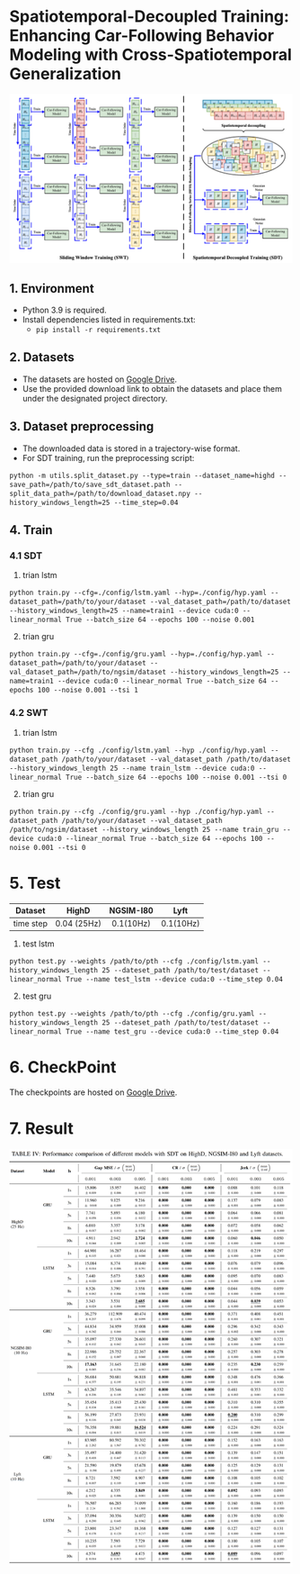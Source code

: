 # Spatiotemporal-Decoupled Training: Enhancing Car-Following Behavior Modeling with Cross-Spatiotemporal Generalization

![image-20250910200738953](./doc/image-framework.png)

## 1. Environment
  - Python 3.9 is required.
  - Install dependencies listed in requirements.txt:
    - `pip install -r requirements.txt`

## 2. Datasets
  - The datasets are hosted on [Google Drive](https://drive.google.com/file/d/1XDldCBtzTQ3wK9hZOBOqs7bwdZUEjIr2/view?usp=drive_link).
  - Use the provided download link to obtain the datasets and place them under the designated project directory.


## 3. Dataset preprocessing
  - The downloaded data is stored in a trajectory-wise format.
  - For SDT training, run the preprocessing script:
```shell 
python -m utils.split_dataset.py --type=train --dataset_name=highd --save_path=/path/to/save_sdt_dataset.path --split_data_path=/path/to/download_dataset.npy --history_windows_length=25 --time_step=0.04
```

## 4. Train

### 4.1 SDT
1. trian lstm
```shell
python train.py --cfg=./config/lstm.yaml --hyp=./config/hyp.yaml --dataset_path=/path/to/your/dataset --val_dataset_path=/path/to/dataset --history_windows_length=25 --name=train1 --device cuda:0 --linear_normal True --batch_size 64 --epochs 100 --noise 0.001 
```
2. trian gru
```shell
python train.py --cfg=./config/gru.yaml --hyp=./config/hyp.yaml --dataset_path=/path/to/your/dataset --val_dataset_path=/path/to/ngsim/dataset --history_windows_length=25 --name=train1 --device cuda:0 --linear_normal True --batch_size 64 --epochs 100 --noise 0.001 --tsi 1
```

### 4.2 SWT
1. trian lstm
```shell
python train.py --cfg ./config/lstm.yaml --hyp ./config/hyp.yaml --dataset_path /path/to/your/dataset --val_dataset_path /path/to/dataset --history_windows_length 25 --name train_lstm --device cuda:0 --linear_normal True --batch_size 64 --epochs 100 --noise 0.001 --tsi 0 
```
2. trian gru
```shell
python train.py --cfg ./config/gru.yaml --hyp ./config/hyp.yaml --dataset_path /path/to/your/dataset --val_dataset_path /path/to/ngsim/dataset --history_windows_length 25 --name train_gru --device cuda:0 --linear_normal True --batch_size 64 --epochs 100 --noise 0.001 --tsi 0
```


# 5. Test

|  Dataset  |    HighD    | NGSIM-I80 |   Lyft    |
| :-------: | :---------: | :-------: | :-------: |
| time step | 0.04 (25Hz) | 0.1(10Hz) | 0.1(10Hz) |

1. test lstm

```shell
python test.py --weights /path/to/pth --cfg ./config/lstm.yaml --history_windows_length 25 --dateset_path /path/to/test/dataset --linear_normal True --name test_lstm --device cuda:0 --time_step 0.04
```

2. test gru

```shell
python test.py --weights /path/to/pth --cfg ./config/gru.yaml --history_windows_length 25 --dateset_path /path/to/test/dataset --linear_normal True --name test_gru --device cuda:0 --time_step 0.04
```

# 6. CheckPoint
The checkpoints are hosted on [Google Drive](https://drive.google.com/file/d/1bpExRiesjT1_MHPShR829IkNWPU67KhT/view?usp=sharing).


# 7. Result

![image-20250910201003899](./doc/image-test-result.png)


